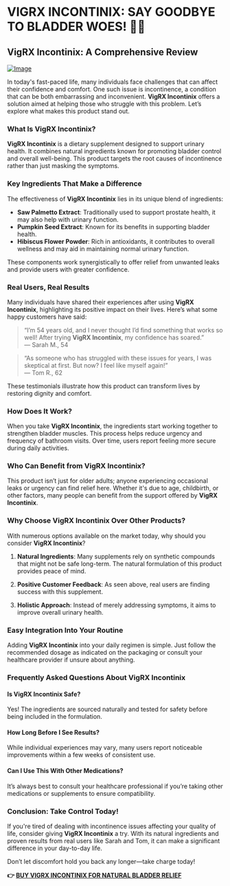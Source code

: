# VIGRX INCONTINIX: SAY GOODBYE TO BLADDER WOES! 🚽✨

## VigRX Incontinix: A Comprehensive Review

[![Image](https://www2.sellhealth.com/563/vigrx_incontinix_4_1.jpg)](https://gchaffi.com/ry1D5zx5)

In today's fast-paced life, many individuals face challenges that can affect their confidence and comfort. One such issue is incontinence, a condition that can be both embarrassing and inconvenient. **VigRX Incontinix** offers a solution aimed at helping those who struggle with this problem. Let’s explore what makes this product stand out.

### What Is VigRX Incontinix?

**VigRX Incontinix** is a dietary supplement designed to support urinary health. It combines natural ingredients known for promoting bladder control and overall well-being. This product targets the root causes of incontinence rather than just masking the symptoms.

### Key Ingredients That Make a Difference

The effectiveness of **VigRX Incontinix** lies in its unique blend of ingredients:

- **Saw Palmetto Extract**: Traditionally used to support prostate health, it may also help with urinary function.
- **Pumpkin Seed Extract**: Known for its benefits in supporting bladder health.
- **Hibiscus Flower Powder**: Rich in antioxidants, it contributes to overall wellness and may aid in maintaining normal urinary function.
  
These components work synergistically to offer relief from unwanted leaks and provide users with greater confidence.

### Real Users, Real Results

Many individuals have shared their experiences after using **VigRX Incontinix**, highlighting its positive impact on their lives. Here’s what some happy customers have said:

> “I’m 54 years old, and I never thought I’d find something that works so well! After trying **VigRX Incontinix**, my confidence has soared.”  
> — Sarah M., 54

> “As someone who has struggled with these issues for years, I was skeptical at first. But now? I feel like myself again!”  
> — Tom R., 62

These testimonials illustrate how this product can transform lives by restoring dignity and comfort.

### How Does It Work?

When you take **VigRX Incontinix**, the ingredients start working together to strengthen bladder muscles. This process helps reduce urgency and frequency of bathroom visits. Over time, users report feeling more secure during daily activities.

### Who Can Benefit from VigRX Incontinix?

This product isn’t just for older adults; anyone experiencing occasional leaks or urgency can find relief here. Whether it's due to age, childbirth, or other factors, many people can benefit from the support offered by **VigRX Incontinix**.

### Why Choose VigRX Incontinix Over Other Products?

With numerous options available on the market today, why should you consider **VigRX Incontinix**? 

1. **Natural Ingredients**: Many supplements rely on synthetic compounds that might not be safe long-term. The natural formulation of this product provides peace of mind.
   
2. **Positive Customer Feedback**: As seen above, real users are finding success with this supplement.
   
3. **Holistic Approach**: Instead of merely addressing symptoms, it aims to improve overall urinary health.

### Easy Integration Into Your Routine

Adding **VigRX Incontinix** into your daily regimen is simple. Just follow the recommended dosage as indicated on the packaging or consult your healthcare provider if unsure about anything.

### Frequently Asked Questions About VigRX Incontinix

#### Is VigRX Incontinix Safe?

Yes! The ingredients are sourced naturally and tested for safety before being included in the formulation.

#### How Long Before I See Results?

While individual experiences may vary, many users report noticeable improvements within a few weeks of consistent use.

#### Can I Use This With Other Medications?

It’s always best to consult your healthcare professional if you’re taking other medications or supplements to ensure compatibility.

### Conclusion: Take Control Today!

If you're tired of dealing with incontinence issues affecting your quality of life, consider giving **VigRX Incontinix** a try. With its natural ingredients and proven results from real users like Sarah and Tom, it can make a significant difference in your day-to-day life.

Don’t let discomfort hold you back any longer—take charge today!



**👉 [BUY VIGRX INCONTINIX FOR NATURAL BLADDER RELIEF](https://gchaffi.com/ry1D5zx5)**